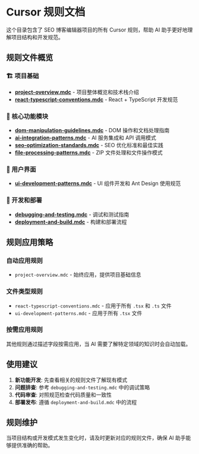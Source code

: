 # Cursor 规则文档

这个目录包含了 SEO 博客编辑器项目的所有 Cursor 规则，帮助 AI 助手更好地理解项目结构和开发规范。

## 规则文件概览

### 🏗️ 项目基础
- **[project-overview.mdc](project-overview.mdc)** - 项目整体概览和技术栈介绍
- **[react-typescript-conventions.mdc](react-typescript-conventions.mdc)** - React + TypeScript 开发规范

### 🔧 核心功能模块
- **[dom-manipulation-guidelines.mdc](dom-manipulation-guidelines.mdc)** - DOM 操作和文档处理指南
- **[ai-integration-patterns.mdc](ai-integration-patterns.mdc)** - AI 服务集成和 API 调用模式
- **[seo-optimization-standards.mdc](seo-optimization-standards.mdc)** - SEO 优化标准和最佳实践
- **[file-processing-patterns.mdc](file-processing-patterns.mdc)** - ZIP 文件处理和文件操作模式

### 🎨 用户界面
- **[ui-development-patterns.mdc](ui-development-patterns.mdc)** - UI 组件开发和 Ant Design 使用规范

### 🚀 开发和部署
- **[debugging-and-testing.mdc](debugging-and-testing.mdc)** - 调试和测试指南
- **[deployment-and-build.mdc](deployment-and-build.mdc)** - 构建和部署流程

## 规则应用策略

### 自动应用规则
- `project-overview.mdc` - 始终应用，提供项目基础信息

### 文件类型规则
- `react-typescript-conventions.mdc` - 应用于所有 `.tsx` 和 `.ts` 文件
- `ui-development-patterns.mdc` - 应用于所有 `.tsx` 文件

### 按需应用规则
其他规则通过描述字段按需应用，当 AI 需要了解特定领域的知识时会自动加载。

## 使用建议

1. **新功能开发**: 先查看相关的规则文件了解现有模式
2. **问题排查**: 参考 `debugging-and-testing.mdc` 中的调试策略
3. **代码审查**: 对照规范检查代码质量和一致性
4. **部署发布**: 遵循 `deployment-and-build.mdc` 中的流程

## 规则维护

当项目结构或开发模式发生变化时，请及时更新对应的规则文件，确保 AI 助手能够提供准确的帮助。
